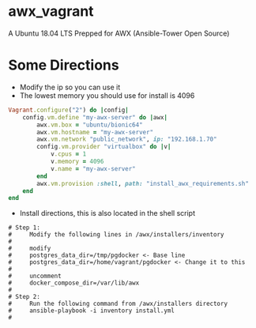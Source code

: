 # awx_vagrant
A Ubuntu 18.04 LTS Prepped for AWX (Ansible-Tower Open Source)

# Some Directions
* Modify the ip so you can use it
* The lowest memory you should use for install is 4096
```ruby
Vagrant.configure("2") do |config|
    config.vm.define "my-awx-server" do |awx|
        awx.vm.box = "ubuntu/bionic64"
        awx.vm.hostname = "my-awx-server"
        awx.vm.network "public_network", ip: "192.168.1.70"
        config.vm.provider "virtualbox" do |v|
            v.cpus = 1
            v.memory = 4096
            v.name = "my-awx-server"
        end
        awx.vm.provision :shell, path: "install_awx_requirements.sh"
    end
end
```
* Install directions, this is also located in the shell script
```shell
# Step 1:
#     Modify the following lines in /awx/installers/inventory
#
#     modify
#     postgres_data_dir=/tmp/pgdocker <- Base line
#     postgres_data_dir=/home/vagrant/pgdocker <- Change it to this
#
#     uncomment
#     docker_compose_dir=/var/lib/awx
#
# Step 2:
#     Run the following command from /awx/installers directory
#     ansible-playbook -i inventory install.yml
#
```
